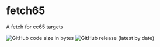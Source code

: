 # fetch65
A fetch for cc65 targets

![GitHub code size in bytes](https://img.shields.io/github/languages/code-size/polluks/fetch65?style=for-the-badge)
![GitHub release (latest by date)](https://img.shields.io/github/v/release/polluks/fetch65?style=for-the-badge)
